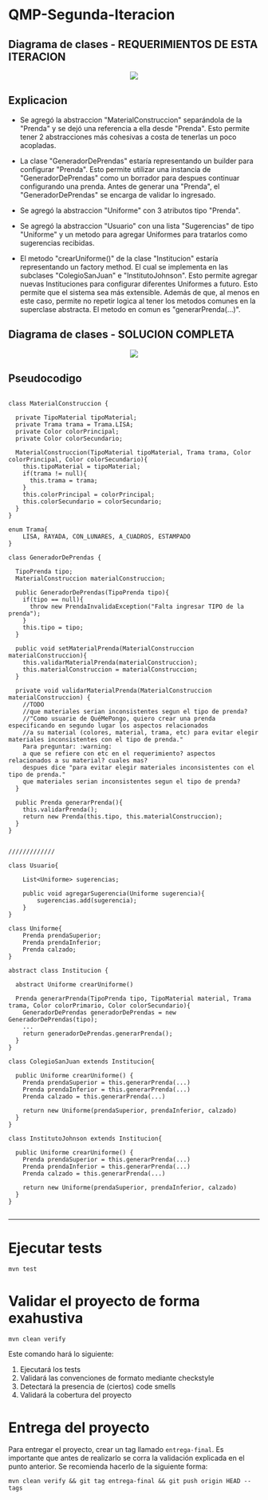 # QMP-Segunda-Iteracion

## Diagrama de clases - REQUERIMIENTOS DE ESTA ITERACION

<p align="center"> 
<img src="QMP-Segunda-Iteracion-resumido.png">
</p>

## Explicacion

* Se agregó la abstraccion "MaterialConstruccion" separándola de la "Prenda" y se dejó una referencia a ella desde "Prenda". 
  Esto permite tener 2 abstracciones más cohesivas a costa de tenerlas un poco acopladas.
  

* La clase "GeneradorDePrendas" estaría representando un builder para configurar "Prenda". Esto permite utilizar una 
  instancia de "GeneradorDePrendas" como un borrador para despues continuar configurando una prenda. 
  Antes de generar una "Prenda", el "GeneradorDePrendas" se encarga de validar lo ingresado.


* Se agregó la abstraccion "Uniforme" con 3 atributos tipo "Prenda".


* Se agregó la abstraccion "Usuario" con una lista "Sugerencias" de tipo "Uniforme" y un metodo para agregar Uniformes
  para tratarlos como sugerencias recibidas.


* El metodo "crearUniforme()" de la clase "Institucion" estaría representando un factory method. 
  El cual se implementa en las subclases "ColegioSanJuan" e "InstitutoJohnson". Esto permite agregar 
  nuevas Instituciones para configurar diferentes Uniformes a futuro. Esto permite que el sistema sea más extensible. 
  Además de que, al menos en este caso, permite no repetir logica al tener los metodos comunes en la superclase abstracta.
  El metodo en comun es "generarPrenda(...)".
  

## Diagrama de clases - SOLUCION COMPLETA

<p align="center"> 
<img src="QMP-Segunda-Iteracion.png">
</p>


## Pseudocodigo

~~~

class MaterialConstruccion {

  private TipoMaterial tipoMaterial;
  private Trama trama = Trama.LISA;
  private Color colorPrincipal;
  private Color colorSecundario;

  MaterialConstruccion(TipoMaterial tipoMaterial, Trama trama, Color colorPrincipal, Color colorSecundario){
    this.tipoMaterial = tipoMaterial;
    if(trama != null){
      this.trama = trama;
    }
    this.colorPrincipal = colorPrincipal;
    this.colorSecundario = colorSecundario;
  }
}

enum Trama{
    LISA, RAYADA, CON_LUNARES, A_CUADROS, ESTAMPADO
}

class GeneradorDePrendas {

  TipoPrenda tipo;
  MaterialConstruccion materialConstruccion;

  public GeneradorDePrendas(TipoPrenda tipo){
    if(tipo == null){
      throw new PrendaInvalidaException("Falta ingresar TIPO de la prenda");
    }
    this.tipo = tipo;
  }

  public void setMaterialPrenda(MaterialConstruccion materialConstruccion){
    this.validarMaterialPrenda(materialConstruccion);
    this.materialConstruccion = materialConstruccion;
  }

  private void validarMaterialPrenda(MaterialConstruccion materialConstruccion) {
    //TODO
    //que materiales serian inconsistentes segun el tipo de prenda?
    //"Como usuarie de QuéMePongo, quiero crear una prenda especificando en segundo lugar los aspectos relacionados 
    //a su material (colores, material, trama, etc) para evitar elegir materiales inconsistentes con el tipo de prenda."
    Para preguntar: :warning:
    a que se refiere con etc en el requerimiento? aspectos relacionados a su material? cuales mas?
    despues dice "para evitar elegir materiales inconsistentes con el tipo de prenda."
    que materiales serian inconsistentes segun el tipo de prenda?
  }

  public Prenda generarPrenda(){
    this.validarPrenda();
    return new Prenda(this.tipo, this.materialConstruccion);
  }
}


/////////////

class Usuario{
    
    List<Uniforme> sugerencias;
    
    public void agregarSugerencia(Uniforme sugerencia){
        sugerencias.add(sugerencia);
    }
}

class Uniforme{
    Prenda prendaSuperior;
    Prenda prendaInferior;
    Prenda calzado;
}

abstract class Institucion {

  abstract Uniforme crearUniforme()

  Prenda generarPrenda(TipoPrenda tipo, TipoMaterial material, Trama trama, Color colorPrimario, Color colorSecundario){
    GeneradorDePrendas generadorDePrendas = new GeneradorDePrendas(tipo);
    ...
    return generadorDePrendas.generarPrenda();
  }
}

class ColegioSanJuan extends Institucion{

  public Uniforme crearUniforme() {
    Prenda prendaSuperior = this.generarPrenda(...)
    Prenda prendaInferior = this.generarPrenda(...)
    Prenda calzado = this.generarPrenda(...)
    
    return new Uniforme(prendaSuperior, prendaInferior, calzado)
  }
}

class InstitutoJohnson extends Institucion{

  public Uniforme crearUniforme() {
    Prenda prendaSuperior = this.generarPrenda(...)
    Prenda prendaInferior = this.generarPrenda(...)
    Prenda calzado = this.generarPrenda(...)

    return new Uniforme(prendaSuperior, prendaInferior, calzado)
  }
}


~~~

---


# Ejecutar tests

```
mvn test
```

# Validar el proyecto de forma exahustiva

```
mvn clean verify
```

Este comando hará lo siguiente:

 1. Ejecutará los tests
 2. Validará las convenciones de formato mediante checkstyle
 3. Detectará la presencia de (ciertos) code smells
 4. Validará la cobertura del proyecto

# Entrega del proyecto

Para entregar el proyecto, crear un tag llamado `entrega-final`. Es importante que antes de realizarlo se corra la validación
explicada en el punto anterior. Se recomienda hacerlo de la siguiente forma:

```
mvn clean verify && git tag entrega-final && git push origin HEAD --tags
```

